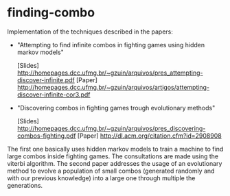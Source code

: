 # finding-combo 
Implementation of the techniques described in the papers: 
 - "Attempting to find infinite combos in fighting games using hidden markov models"
 
    [Slides] http://homepages.dcc.ufmg.br/~gzuin/arquivos/pres_attempting-discover-infinite.pdf
    [Paper]  http://homepages.dcc.ufmg.br/~gzuin/arquivos/artigos/attempting-discover-infinite-cor3.pdf

- "Discovering combos in fighting games trough evolutionary methods"

    [Slides] http://homepages.dcc.ufmg.br/~gzuin/arquivos/pres_discovering-combos-fighting.pdf
    [Paper]  http://dl.acm.org/citation.cfm?id=2908908 

	
	
The first one basically uses hidden markov models to train a machine to find large combos inside fighting games. The consultations are made using the viterbi algorithm.
The second paper addresses the usage of an evolutionary method to evolve a population of small combos (generated randomly and with our previous knowledge) into a large one through multiple the generations.
